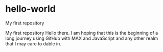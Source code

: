 # hello-world
My first repository

My first repository Hello there. I am hoping that this is the beginning of a long journey using GitHub with MAX and JavaScript and any other realm that I may care to dable in.
